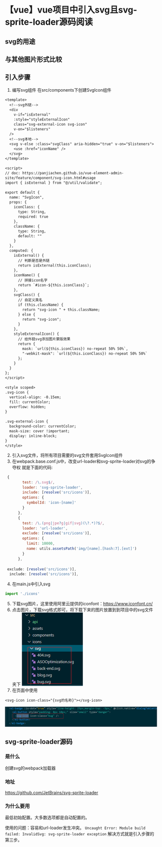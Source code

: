 # 【vue】vue项目中引入svg且svg-sprite-loader源码阅读
## svg的用途
## 与其他图片形式比较
## 引入步骤
1. 编写svg组件
在src/components下创建SvgIcon组件
```vue
<template>
  <!--svg外链-->
  <div
    v-if="isExternal"
    :style="styleExternalIcon"
    class="svg-external-icon svg-icon"
    v-on="$listeners"
  />
  <!--svg本地-->
  <svg v-else :class="svgClass" aria-hidden="true" v-on="$listeners">
    <use :href="iconName" />
  </svg>
</template>

<script>
// doc: https://panjiachen.github.io/vue-element-admin-site/feature/component/svg-icon.html#usage
import { isExternal } from "@/util/validate";

export default {
  name: "SvgIcon",
  props: {
    iconClass: {
      type: String,
      required: true
    },
    className: {
      type: String,
      default: ""
    }
  },
  computed: {
    isExternal() {
      // 判断是否是外链
      return isExternal(this.iconClass);
    },
    iconName() {
      // 拼接icon名字
      return `#icon-${this.iconClass}`;
    },
    svgClass() {
      // 自定义类名
      if (this.className) {
        return "svg-icon " + this.className;
      } else {
        return "svg-icon";
      }
    },
    styleExternalIcon() {
      // 给外链svg添加图片蒙版效果
      return {
        mask: `url(${this.iconClass}) no-repeat 50% 50%`,
        "-webkit-mask": `url(${this.iconClass}) no-repeat 50% 50%`
      };
    }
  }
};
</script>

<style scoped>
.svg-icon {
  vertical-align: -0.15em;
  fill: currentColor;
  overflow: hidden;
}

.svg-external-icon {
  background-color: currentColor;
  mask-size: cover !important;
  display: inline-block;
}
</style>
```
2. 引入svg文件，将所有项目需要的svg文件套用SvgIcon组件
3. 在webpack.base.conf.js中，改变url-loader和svg-sprite-loader对svg的争夺权
就是下面的代码:
```js
 {
        test: /\.svg$/,
        loader: 'svg-sprite-loader',
        include: [resolve('src/icons')],
        options: {
          symbolId: 'icon-[name]'
        }
      },
      {
        test: /\.(png|jpe?g|gif|svg)(\?.*)?$/,
        loader: 'url-loader',
        exclude: [resolve('src/icons')],
        options: {
          limit: 10000,
          name: utils.assetsPath('img/[name].[hash:7].[ext]')
        }
      },

 exclude: [resolve('src/icons')],
  include: [resolve('src/icons')],
```
4. 在main.js中引入svg
```js
import './icons'
```
5. 下载svg图片，这里使用阿里云提供的iconfont：https://www.iconfont.cn/
6. 点击图片，下载svg格式即可，将下载下来的图片放置到到项目中的svg文件夹下
![avatar](./svg1.png)
7. 在页面中使用
```
<svg-icon icon-class="{svg的名称}"></svg-icon>
```
![avatar](./svg2.png)

## svg-sprite-loader源码
### 是什么
创建svg的webpack加载器
### 地址
https://github.com/JetBrains/svg-sprite-loader
### 为什么要用
最低初始配置。大多数选项都是自动配置的。

使用的问题：容易和url-loader发生冲突。
`Uncaught Error: Module build failed: InvalidSvg: svg-sprite-loader exception`
解决方式就是引入步骤的第三步。
